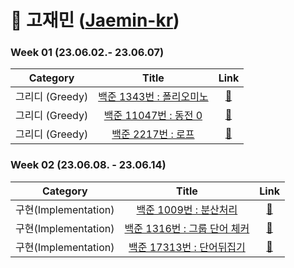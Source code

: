 # 🌱 고재민 ([Jaemin-kr](https://github.com/Jaemin-kr))

### Week 01 (23.06.02.- 23.06.07)
| Category | Title | Link |
| :------: | :---: | :--: |
| 그리디 (Greedy) | <a href="https://www.acmicpc.net/problem/1343">백준 1343번 : 폴리오미노</a> | <a href="-">🔗</a> |
| 그리디 (Greedy) |  <a href="https://www.acmicpc.net/problem/11047">백준 11047번 : 동전 0</a>  | <a href="-">🔗</a> |
| 그리디 (Greedy) |   <a href="https://www.acmicpc.net/problem/2217">백준 2217번 : 로프</a>   |  <a href="-">🔗</a>  |  

### Week 02 (23.06.08. - 23.06.14)
| Category | Title | Link |
| :------: | :---: | :--: |
| 구현(Implementation) | <a href="https://www.acmicpc.net/problem/1009">백준 1009번 : 분산처리 </a> | <a href="https://www.google.com/">🔗</a> |
| 구현(Implementation) |  <a href="https://www.acmicpc.net/problem/1316">백준 1316번 : 그룹 단어 체커 </a>  | <a href="https://www.google.com/">🔗</a> |
| 구현(Implementation) |  <a href="https://www.acmicpc.net/problem/17413">백준 17313번 : 단어뒤집기 </a>  | <a href="https://www.google.com/">🔗</a> |

